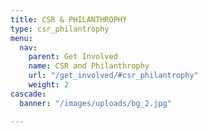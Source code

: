 ```yaml
---
title: CSR & PHILANTHROPHY
type: csr_philantrophy
menu:
  nav:
    parent: Get Involved
    name: CSR and Philanthrophy
    url: "/get_involved/#csr_philantrophy"
    weight: 2
cascade:
  banner: "/images/uploads/bg_2.jpg"

---
```


